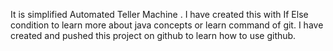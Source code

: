 It is simplified Automated Teller Machine . I have created this with If Else condition to learn more about java concepts or learn command of git.
I have created and pushed this project on github to learn how to use github.
